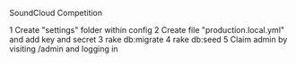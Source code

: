 SoundCloud Competition

1 Create "settings" folder within config
2 Create file "production.local.yml" and add key and secret
3 rake db:migrate
4 rake db:seed
5 Claim admin by visiting /admin and logging in